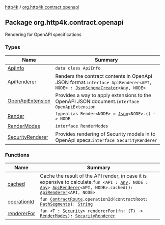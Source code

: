 [http4k](../index.md) / [org.http4k.contract.openapi](./index.md)

## Package org.http4k.contract.openapi

Rendering for OpenAPI specifications

### Types

| Name | Summary |
|---|---|
| [ApiInfo](-api-info/index.md) | `data class ApiInfo` |
| [ApiRenderer](-api-renderer/index.md) | Renders the contract contents in OpenApi JSON format.`interface ApiRenderer<API, NODE> : `[`JsonSchemaCreator`](../org.http4k.util/-json-schema-creator/index.md)`<`[`Any`](https://kotlinlang.org/api/latest/jvm/stdlib/kotlin/-any/index.html)`, NODE>` |
| [OpenApiExtension](-open-api-extension/index.md) | Provides a way to apply extensions to the OpenAPI JSON document.`interface OpenApiExtension` |
| [Render](-render.md) | `typealias Render<NODE> = `[`Json`](../org.http4k.format/-json/index.md)`<NODE>.() -> NODE` |
| [RenderModes](-render-modes/index.md) | `interface RenderModes` |
| [SecurityRenderer](-security-renderer/index.md) | Provides rendering of Security models in to OpenApi specs.`interface SecurityRenderer` |

### Functions

| Name | Summary |
|---|---|
| [cached](cached.md) | Cache the result of the API render, in case it is expensive to calculate.`fun <API : `[`Any`](https://kotlinlang.org/api/latest/jvm/stdlib/kotlin/-any/index.html)`, NODE : `[`Any`](https://kotlinlang.org/api/latest/jvm/stdlib/kotlin/-any/index.html)`> `[`ApiRenderer`](-api-renderer/index.md)`<API, NODE>.cached(): `[`ApiRenderer`](-api-renderer/index.md)`<API, NODE>` |
| [operationId](operation-id.md) | `fun `[`ContractRoute`](../org.http4k.contract/-contract-route/index.md)`.operationId(contractRoot: `[`PathSegments`](../org.http4k.contract/-path-segments/index.md)`): `[`String`](https://kotlinlang.org/api/latest/jvm/stdlib/kotlin/-string/index.html) |
| [rendererFor](renderer-for.md) | `fun <T : `[`Security`](../org.http4k.contract.security/-security/index.md)`> rendererFor(fn: (T) -> `[`RenderModes`](-render-modes/index.md)`): `[`SecurityRenderer`](-security-renderer/index.md) |
